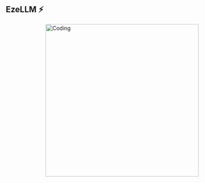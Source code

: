 ## EzeLLM ⚡
  <img align="right" alt="Coding" width="400" src="![](https://github.com/EzeLLM/EzeLLM/blob/main/tv-television.gif)">
<!--
**EzeLLM/EzeLLM** is a ✨ _special_ ✨ repository because its `README.md` (this file) appears on your GitHub profile.

Here are some ideas to get you started:

- 🔭 I’m currently working on ...
- 🌱 I’m currently learning ...
- 👯 I’m looking to collaborate on ...
- 🤔 I’m looking for help with ...
- 💬 Ask me about ...
- 📫 How to reach me: ...
- 😄 Pronouns: ...
- ⚡ Fun fact: ...
-->
